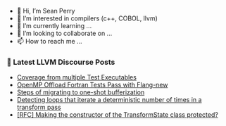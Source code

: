 - 👋 Hi, I’m Sean Perry
- 👀 I’m interested in compilers (c++, COBOL, llvm)
- 🌱 I’m currently learning ...
- 💞️ I’m looking to collaborate on ...
- 📫 How to reach me ...

<!---
s66perry/s66perry is a ✨ special ✨ repository because its `README.md` (this file) appears on your GitHub profile.
You can click the Preview link to take a look at your changes.
--->
### 📕 Latest LLVM Discourse Posts

<!-- DISCOURSE-LLVM:START -->
- [Coverage from multiple Test Executables](https://discourse.llvm.org/t/coverage-from-multiple-test-executables/81024#post_9)
- [OpenMP Offload Fortran Tests Pass with Flang-new](https://discourse.llvm.org/t/openmp-offload-fortran-tests-pass-with-flang-new/78919#post_6)
- [Steps of migrating to one-shot bufferization](https://discourse.llvm.org/t/steps-of-migrating-to-one-shot-bufferization/81062#post_1)
- [Detecting loops that iterate a deterministic number of times in a transform pass](https://discourse.llvm.org/t/detecting-loops-that-iterate-a-deterministic-number-of-times-in-a-transform-pass/80972#post_8)
- [[RFC] Making the constructor of the TransformState class protected?](https://discourse.llvm.org/t/rfc-making-the-constructor-of-the-transformstate-class-protected/80377#post_11)
<!-- DISCOURSE-LLVM:END -->
